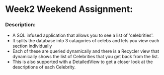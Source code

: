 
# Week2 Weekend Assignment:

### Description:
  - A SQL infused application that allows you to see a list of 'celebrities'.
  - It splits the database into 3 catagories of celebs and lets you view each section individually
  - Each of these are queried dynamically and there is a Recycler view that dynamically shows the list of Celebrities that you get back from the list.
  - This is also supported with a DetailedView to get a closer look at the descriptions of each Celebrity.




